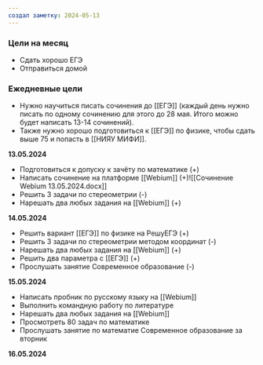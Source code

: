 ```yaml
---
создал заметку: 2024-05-13
---
```


### Цели на месяц
- Сдать хорошо ЕГЭ
- Отправиться домой


### Ежедневные цели
- Нужно научиться писать сочинения до [[ЕГЭ]] (каждый день нужно писать по одному сочинению для этого до 28 мая. Итого можно будет написать 13-14 сочинений).
- Также нужно хорошо подготовиться к [[ЕГЭ]] по физике, чтобы сдать выше 75 и попасть в [[НИЯУ МИФИ]].


**13.05.2024**
- Подготовиться к допуску к зачёту по математике (+)
- Написать сочинение на платформе [[Webium]] (+)![[Сочинение Webium 13.05.2024.docx]]
- Решить 3 задачи по стереометрии (-)
- Нарешать два любых задания на [[Webium]] (+)

**14.05.2024**
- Решить вариант [[ЕГЭ]] по физике на РешуЕГЭ (+)
- Решить 3 задачи по стереометрии методом координат (-)
- Нарешать два любых задания на [[Webium]] (+)
- Решить два параметра с [[ЕГЭ]] (+)
- Прослушать занятие Современное образование (-)

**15.05.2024**
- Написать пробник по русскому языку на [[Webium]]
- Выполнить командную работу по литературе
- Нарешать два любых задания на [[Webium]]
- Просмотреть 80 задач по математике
- Прослушать занятие по математие Современное образование за вторник

**16.05.2024**